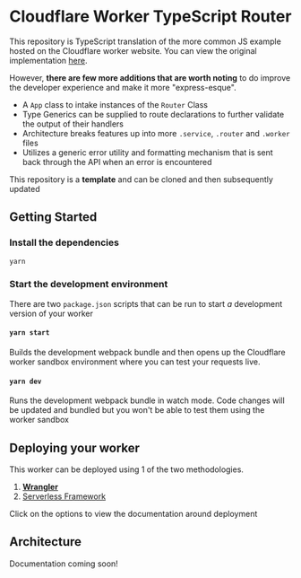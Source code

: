 # Cloudflare Worker TypeScript Router

This repository is TypeScript translation of the more common JS example hosted on the Cloudflare worker website. You can view the original implementation [here](https://github.com/cloudflare/worker-template-router).

However, **there are few more additions that are worth noting** to do improve the developer experience and make it more "express-esque".

- A `App` class to intake instances of the `Router` Class
- Type Generics can be supplied to route declarations to further validate the output of their handlers
- Architecture breaks features up into more `.service`, `.router` and `.worker` files
- Utilizes a generic error utility and formatting mechanism that is sent back through the API when an error is encountered

This repository is a **template** and can be cloned and then subsequently updated

## Getting Started

### Install the dependencies

```bash
yarn
```

### Start the development environment

There are two `package.json` scripts that can be run to start _a_ development version of your worker

#### `yarn start`

Builds the development webpack bundle and then opens up the Cloudflare worker sandbox environment where you can test your requests live.

#### `yarn dev`

Runs the development webpack bundle in watch mode. Code changes will be updated and bundled but you won't be able to test them using the worker sandbox

## Deploying your worker

This worker can be deployed using 1 of the two methodologies.

1. [**Wrangler**](./docs/deployment-wrangler.md)
2. [Serverless Framework](./docs/deployment-serverless.md)

Click on the options to view the documentation around deployment

## Architecture

Documentation coming soon!
